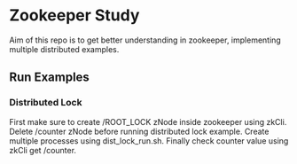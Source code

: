 # Zookeeper Study

Aim of this repo is to get better understanding in zookeeper, implementing multiple distributed examples.



## Run Examples
### Distributed Lock
First make sure to create /ROOT_LOCK  zNode inside zookeeper using zkCli.
Delete /counter zNode before running distributed lock example.
Create multiple processes using dist_lock_run.sh. 
Finally check counter value using zkCli get /counter.